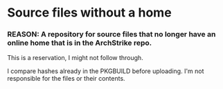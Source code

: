 # Source files without a home
### REASON: A repository for source files that no longer have an online home that is in the ArchStrike repo.

This is a reservation, I might not follow through.

I compare hashes already in the PKGBUILD before uploading. I'm not responsible for the files or their contents.
